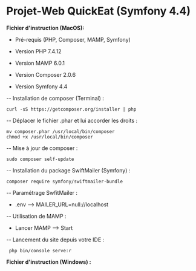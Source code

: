 # Projet-Web QuickEat (Symfony 4.4)

**Fichier d'instruction (MacOS):**

- Pré-requis (PHP, Composer, MAMP, Symfony)

- Version PHP 7.4.12
- Version MAMP 6.0.1
- Version Composer 2.0.6
- Version Symfony 4.4

-- Installation de composer (Terminal) :

	curl -sS https://getcomposer.org/installer | php

-- Déplacer le fichier .phar et lui accorder les droits :

	mv composer.phar /usr/local/bin/composer
	chmod +x /usr/local/bin/composer
		
-- Mise à jour de composer :
      
	sudo composer self-update

-- Installation du package SwiftMailer (Symfony) :

    composer require symfony/swiftmailer-bundle

-- Paramétrage SwfitMailer :
 
- .env --> MAILER_URL=null://localhost

-- Utilisation de MAMP :

- Lancer MAMP --> Start 

-- Lancement du site depuis votre IDE :

     php bin/console serve:r
        
**Fichier d'instruction (Windows) :**





